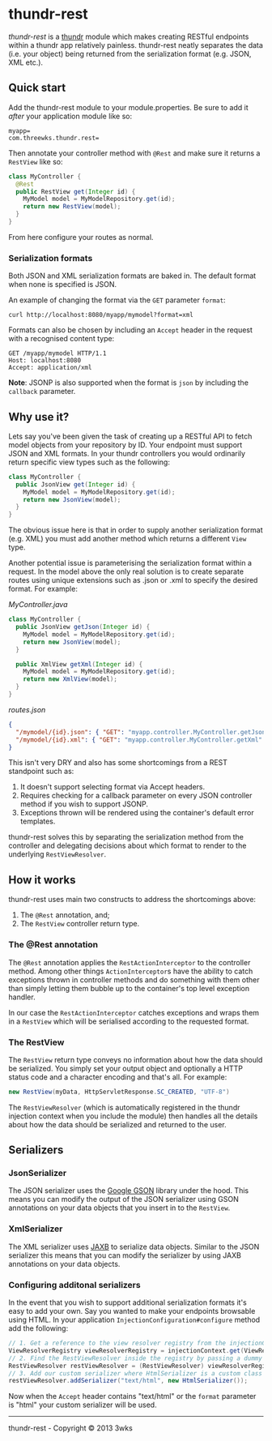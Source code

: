 # thundr-rest

*thundr-rest* is a [thundr](http://3wks.github.io/thundr/) module which makes creating RESTful endpoints within a
thundr app relatively painless. thundr-rest neatly separates the data (i.e. your object) being returned from the
serialization format (e.g. JSON, XML etc.).

## Quick start

Add the thundr-rest module to your module.properties. Be sure to add it _after_ your application module like so:

```
myapp=
com.threewks.thundr.rest=
```

Then annotate your controller method with `@Rest` and make sure it returns a `RestView` like so:

```java
class MyController {
  @Rest
  public RestView get(Integer id) {
    MyModel model = MyModelRepository.get(id);
    return new RestView(model);
  }
}
```

From here configure your routes as normal.

### Serialization formats
Both JSON and XML serialization formats are baked in. The default format when none is specified is JSON.

An example of changing the format via the `GET` parameter `format`:

`curl http://localhost:8080/myapp/mymodel?format=xml`

Formats can also be chosen by including an `Accept` header in the request with a recognised content type:

```
GET /myapp/mymodel HTTP/1.1
Host: localhost:8080
Accept: application/xml
```

**Note**: JSONP is also supported when the format is `json` by including the `callback` parameter.

## Why use it?

Lets say you've been given the task of creating up a RESTful API to fetch model objects from your repository by ID. Your
endpoint must support JSON and XML formats. In your thundr controllers you would ordinarily return specific view types
such as the following:

```java
class MyController {
  public JsonView get(Integer id) {
    MyModel model = MyModelRepository.get(id);
    return new JsonView(model);
  }
}
```

The obvious issue here is that in order to supply another serialization format (e.g. XML) you must add another method
which returns a different `View` type.

Another potential issue is parameterising the serialization format within a request. In the model above the only real
solution is to create separate routes using unique extensions such as .json or .xml to specify the desired format. For
example:

*MyController.java*

```java
class MyController {
  public JsonView getJson(Integer id) {
    MyModel model = MyModelRepository.get(id);
    return new JsonView(model);
  }

  public XmlView getXml(Integer id) {
    MyModel model = MyModelRepository.get(id);
    return new XmlView(model);
  }
}
```

*routes.json*

```json
{
  "/mymodel/{id}.json": { "GET": "myapp.controller.MyController.getJson",
  "/mymodel/{id}.xml": { "GET": "myapp.controller.MyController.getXml"
}
```

This isn't very DRY and also has some shortcomings from a REST standpoint such as:

1. It doesn't support selecting format via Accept headers.
2. Requires checking for a callback parameter on every JSON controller method if you wish to support JSONP.
3. Exceptions thrown will be rendered using the container's default error templates.
 
thundr-rest solves this by separating the serialization method from the controller and delegating decisions
about which format to render to the underlying `RestViewResolver`.

## How it works

thundr-rest uses main two constructs to address the shortcomings above:

1. The `@Rest` annotation, and;
2. The `RestView` controller return type.

### The @Rest annotation

The `@Rest` annotation applies the `RestActionInterceptor` to the controller method. Among other things
`ActionInterceptor`s have the ability to catch exceptions thrown in controller methods and do something with them other
than simply letting them bubble up to the container's top level exception handler.

In our case the `RestActionInterceptor` catches exceptions and wraps them in a `RestView` which will be serialised
according to the requested format.

### The RestView

The `RestView` return type conveys no information about how the data should be serialized. You simply set your output
object and optionally a HTTP status code and a character encoding and that's all. For example:

```java
new RestView(myData, HttpServletResponse.SC_CREATED, "UTF-8")
```

The `RestViewResolver` (which is automatically registered in the thundr injection context when you include the module)
then handles all the details about how the data should be serialized and returned to the user.

## Serializers

### JsonSerializer

The JSON serializer uses the [Google GSON](https://code.google.com/p/google-gson/) library under the hood. This means
you can modify the output of the JSON serializer using GSON annotations on your data objects that you insert in to
the `RestView`.

### XmlSerializer

The XML serializer uses [JAXB](https://jaxb.java.net/) to serialize data objects. Similar to the JSON serializer this
means that you can modify the serializer by using JAXB annotations on your data objects.

### Configuring additonal serializers

In the event that you wish to support additional serialization formats it's easy to add your own. Say you wanted to make
your endpoints browsable using HTML. In your application `InjectionConfiguration#configure` method add the following:

```java
// 1. Get a reference to the view resolver registry from the injectionContext
ViewResolverRegistry viewResolverRegistry = injectionContext.get(ViewResolverRegistry.class);
// 2. Find the RestViewResolver inside the registry by passing a dummy RestView
RestViewResolver restViewResolver = (RestViewResolver) viewResolverRegistry.findViewResolver(new RestView(null));
// 3. Add our custom serializer where HtmlSerializer is a custom class that implements com.threewks.thundr.rest.serializer.Serializer
restViewResolver.addSerializer("text/html", new HtmlSerializer());
```

Now when the `Accept` header contains "text/html" or the `format` parameter is "html" your custom serializer will be
used.

--------------
thundr-rest - Copyright &copy; 2013 3wks
